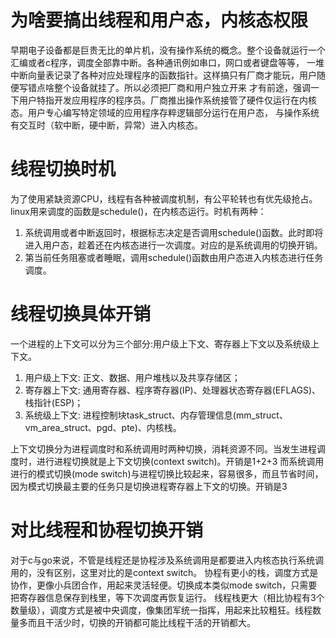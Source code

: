 # 为啥要搞出线程和用户态，内核态权限
早期电子设备都是巨贵无比的单片机，没有操作系统的概念。整个设备就运行一个汇编或者c程序，调度全部靠中断。各种通讯例如串口，网口或者键盘等等，
一堆中断向量表记录了各种对应处理程序的函数指针。这样搞只有厂商才能玩，用户随便写错点啥整个设备就挂了。所以必须把厂商和用户独立开来
才有前途，强调一下用户特指开发应用程序的程序员。厂商推出操作系统接管了硬件仅运行在内核态。用户专心编写特定领域的应用程序存粹逻辑部分运行在用户态，
与操作系统有交互时（软中断，硬中断，异常）进入内核态。

# 线程切换时机
为了使用紧缺资源CPU，线程有各种被调度机制，有公平轮转也有优先级抢占。linux用来调度的函数是schedule()，在内核态运行。时机有两种：
1. 系统调用或者中断返回时，根据标志决定是否调用schedule()函数。此时即将进入用户态，趁着还在内核态进行一次调度。对应的是系统调用的切换开销。
2. 第当前任务阻塞或者睡眠，调用schedule()函数由用户态进入内核态进行任务调度。

# 线程切换具体开销
一个进程的上下文可以分为三个部分:用户级上下文、寄存器上下文以及系统级上下文。
1. 用户级上下文: 正文、数据、用户堆栈以及共享存储区；
2. 寄存器上下文: 通用寄存器、程序寄存器(IP)、处理器状态寄存器(EFLAGS)、栈指针(ESP)；
3. 系统级上下文: 进程控制块task_struct、内存管理信息(mm_struct、vm_area_struct、pgd、pte)、内核栈。

上下文切换分为进程调度时和系统调用时两种切换，消耗资源不同。当发生进程调度时，进行进程切换就是上下文切换(context switch)。开销是1+2+3
而系统调用进行的模式切换(mode switch)与进程切换比较起来，容易很多，而且节省时间，因为模式切换最主要的任务只是切换进程寄存器上下文的切换。开销是3

# 对比线程和协程切换开销
对于c与go来说，不管是线程还是协程涉及系统调用是都要进入内核态执行系统调用的，没有区别，这里对比的是context switch。
协程有更小的栈，调度方式是协作，更像小兵团合作，用起来灵活轻便。切换成本类似mode switch，只需要把寄存器信息保存到栈里，等下次调度再恢复运行。
线程栈更大（相比协程有3个数量级），调度方式是被中央调度，像集团军统一指挥，用起来比较粗狂。线程数量多而且干活少时，切换的开销都可能比线程干活的开销都大。
